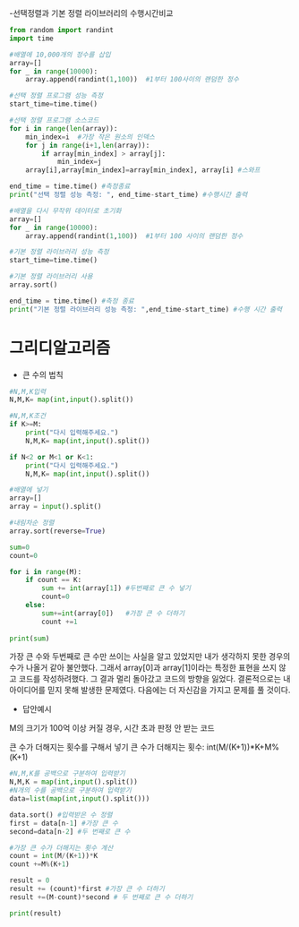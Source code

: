 -선택정렬과 기본 정렬 라이브러리의 수행시간비교

```python
from random import randint
import time

#배열에 10,000개의 정수를 삽입
array=[]
for _ in range(10000):
    array.append(randint(1,100))  #1부터 100사이의 랜덤한 정수

#선택 정렬 프로그램 성능 측정
start_time=time.time()

#선택 정렬 프로그램 소스코드
for i in range(len(array)):
    min_index=i  #가장 작은 원소의 인덱스
    for j in range(i+1,len(array)):
        if array[min_index] > array[j]:
            min_index=j
    array[i],array[min_index]=array[min_index], array[i] #스와프

end_time = time.time() #측정종료
print("선택 정렬 성능 측정: ", end_time-start_time) #수행시간 출력

#배열을 다시 무작위 데이터로 초기화
array=[]
for _ in range(10000):
    array.append(randint(1,100))  #1부터 100 사이의 랜덤한 정수

#기본 정렬 라이브러리 성능 측정
start_time=time.time()

#기본 정렬 라이브러리 사용
array.sort()

end_time = time.time() #측정 종료
print("기본 정렬 라이브러리 성능 측정: ",end_time-start_time) #수행 시간 출력
```

# 그리디알고리즘
- 큰 수의 법칙

```python
#N,M,K입력
N,M,K= map(int,input().split())

#N,M,K조건
if K>=M:
    print("다시 입력해주세요.")
    N,M,K= map(int,input().split())

if N<2 or M<1 or K<1:
    print("다시 입력해주세요.")
    N,M,K= map(int,input().split())

#배열에 넣기
array=[]
array = input().split()

#내림차순 정렬
array.sort(reverse=True)

sum=0
count=0

for i in range(M):
    if count == K:
        sum += int(array[1]) #두번째로 큰 수 넣기
        count=0
    else: 
        sum+=int(array[0])   #가장 큰 수 더하기
        count +=1
        
print(sum)
```
 가장 큰 수와 두번째로 큰 수만 쓰이는 사실을 알고 있었지만 내가 생각하지 못한 경우의 수가 나올거 같아 불안했다.
 그래서 array[0]과 array[1]이라는 특정한 표현을 쓰지 않고 코드를 작성하려했다. 그 결과 멀리 돌아갔고 코드의 방향을 잃었다.
 결론적으로는 내 아이디어를 믿지 못해 발생한 문제였다. 다음에는 더 자신감을 가지고 문제를 풀 것이다.



- 답안예시
 
M의 크기가 100억 이상 커질 경우, 시간 초과 판정 안 받는 코드

큰 수가 더해지는 횟수를 구해서 넣기
큰 수가 더해지는 횟수: int(M/(K+1))*K+M%(K+1)
```python
#N,M,K를 공백으로 구분하여 입력받기
N,M,K = map(int,input().split())
#N개의 수를 공백으로 구분하여 입력받기
data=list(map(int,input().split()))

data.sort() #입력받은 수 정렬
first = data[n-1] #가장 큰 수
second=data[n-2] #두 번째로 큰 수

#가장 큰 수가 더해지는 횟수 계산
count = int(M/(K+1))*K
count +=M%(K+1)

result = 0
result += (count)*first #가장 큰 수 더하기
result +=(M-count)*second # 두 번째로 큰 수 더하기

print(result)
```
